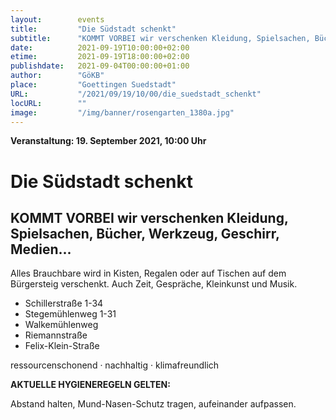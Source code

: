 ```yaml
---
layout:        events
title:         "Die Südstadt schenkt"
subtitle:      "KOMMT VORBEI wir verschenken Kleidung, Spielsachen, Bücher, Werkzeug, Geschirr, Medien..."
date:          2021-09-19T10:00:00+02:00
etime:         2021-09-19T18:00:00+02:00
publishdate:   2021-09-04T00:00:00+01:00
author:        "GöKB"
place:         "Goettingen Suedstadt"
URL:           "/2021/09/19/10/00/die_suedstadt_schenkt"
locURL:        ""
image:         "/img/banner/rosengarten_1380a.jpg"
---
```


**Veranstaltung: 19. September 2021, 10:00 Uhr**

Die Südstadt schenkt
===========

KOMMT VORBEI wir verschenken Kleidung, Spielsachen, Bücher, Werkzeug, Geschirr, Medien...
-----------


Alles Brauchbare wird in Kisten, Regalen oder auf Tischen auf dem Bürgersteig
verschenkt. Auch Zeit, Gespräche, Kleinkunst und Musik.

- Schillerstraße 1-34
- Stegemühlenweg 1-31
- Walkemühlenweg
- Riemannstraße
- Felix-Klein-Straße

ressourcenschonend · nachhaltig · klimafreundlich

**AKTUELLE HYGIENEREGELN GELTEN:**

Abstand halten, Mund-Nasen-Schutz tragen, aufeinander aufpassen.


